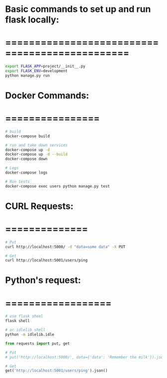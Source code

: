 # Basic commands to set up and run flask locally:
# ===============================================
``` bash
export FLASK_APP=project/__init__.py
export FLASK_ENV=development
python manage.py run
```


# Docker Commands:
# ================
```sh
# build
docker-compose build

# run and take down services
docker-compose up -d
docker-compose up -d --build
docker-compose down

# Logs
docker-compose logs

# Run tests
docker-compose exec users python manage.py test
```


# CURL Requests:
# ==============
``` bash
# Put
curl http://localhost:5000/ -d "data=some data" -X PUT

# Get
curl http://localhost:5001/users/ping

```

# Python's request:
# ==================
``` bash
# use flask sheel
flask shell

# or idlelib shell
python -m idlelib.idle
```

``` python
from requests import put, get

# Put
# put('http://localhost:5000/', data={'data': 'Remember the milk'}).json()

# Get
get('http://localhost:5001/users/ping').json()
```